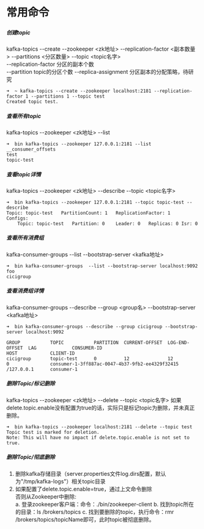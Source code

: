 # 常用命令

##### 

##### 创建topic
kafka-topics --create --zookeeper &lt;zk地址&gt; --replication-factor &lt;副本数量&gt; --partitions &lt;分区数量&gt; --topic &lt;topic名字&gt;  
--replication-factor 分区的副本个数  
--partition topic的分区个数
--replica-assignment 分区副本的分配策略，待研究
```text
➜  ~ kafka-topics --create --zookeeper localhost:2181 --replication-factor 1 --partitions 1 --topic test
Created topic test.
```

##### 查看所有topic
kafka-topics --zookeeper &lt;zk地址&gt; --list
```text
➜  bin kafka-topics --zookeeper 127.0.0.1:2181 --list
__consumer_offsets
test
topic-test
```

##### 查看topic详情
kafka-topics --zookeeper &lt;zk地址&gt; --describe --topic &lt;topic名字&gt;
```text
➜  bin kafka-topics --zookeeper 127.0.0.1:2181 --topic topic-test --describe
Topic: topic-test	PartitionCount: 1	ReplicationFactor: 1	Configs:
	Topic: topic-test	Partition: 0	Leader: 0	Replicas: 0	Isr: 0
```

##### 查看所有消费组
kafka-consumer-groups  --list --bootstrap-server &lt;kafka地址&gt;
```text
➜  bin kafka-consumer-groups  --list --bootstrap-server localhost:9092
foo
cicigroup
```

##### 查看消费组详情
kafka-consumer-groups --describe --group &lt;group名&gt; --bootstrap-server &lt;kafka地址&gt;
```text
➜  bin kafka-consumer-groups --describe --group cicigroup --bootstrap-server localhost:9092

GROUP           TOPIC           PARTITION  CURRENT-OFFSET  LOG-END-OFFSET  LAG             CONSUMER-ID                                     HOST            CLIENT-ID
cicigroup       topic-test      0          12              12              0               consumer-1-3ff887ac-0047-4b37-9fb2-ee4329f32415 /127.0.0.1      consumer-1
```

##### 删除Topic/标记删除
kafka-topics --zookeeper &lt;zk地址&gt; --delete --topic &lt;topic名字&gt;
如果delete.topic.enable没有配置为true的话，实际只是标记topic为删除，并未真正删除。
```text
➜  bin kafka-topics --zookeeper localhost:2181 --delete --topic test
Topic test is marked for deletion.
Note: This will have no impact if delete.topic.enable is not set to true.
```

##### 删除Topic/彻底删除
 1. 删除kafka存储目录（server.properties文件log.dirs配置，默认为"/tmp/kafka-logs"）相关topic目录
 2. 如果配置了delete.topic.enable=true，通过上文命令删除  
    否则从Zookeeper中删除:  
     a. 登录zookeeper客户端：命令：./bin/zookeeper-client
     b. 找到topic所在的目录：ls /brokers/topics
     c. 找到要删除的topic，执行命令：rmr /brokers/topics/topicName即可，此时topic被彻底删除。       